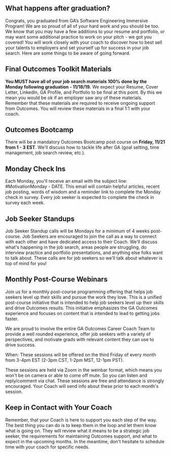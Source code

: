 ## What happens after graduation?
Congrats, you graduated from GA’s Software Engineering Immersive Program! We are so proud of all of your hard work and you should be too. We know that you may have a few additions to your resume and portfolio, or may want some additional practice to work on your pitch - we got you covered!  You will work closely with your coach to discover how to best sell your talents to employers and set yourself up for success in your job search. Here are some things to be aware of going forward. 

## Final Outcomes Toolkit Materials 
**You MUST have all of your job search materials 100% done by the Monday following graduation - 11/18/19.** 
We expect your Resume, Cover Letter, LinkedIn, GA Profile, and Portfolio to be final at this point. By this we mean you would be ok if an employer saw any of these materials. Remember that these materials are required to receive ongoing support from Outcomes. You will review these materials in a final 1:1 with your coach. 

## Outcomes Bootcamp
There will be a mandatory Outcomes Bootcamp post course on **Friday, 11/21 from 1 - 3 EST**. We'll discuss how to tackle life after GA (goal setting, time management, job search review, etc.).

## Monday Check Ins
Each Monday, you'll receive an email with the subject line: #MotivationMonday - DATE. This email will contain helpful articles, recent job posting, words of wisdom and a reminder link to complete the Monday check in survey. Every job seeker is expected to complete the check in survey each week.

## Job Seeker Standups
Job Seeker Standup calls will be Mondays for a minimum of 4 weeks post-course. Job Seekers are encouraged to join the call as a way to connect with each other and have dedicated access to their Coach. We'll discuss what's happening in the job search, areas people are struggling, do interview practice and portfolio presentations, and anything else folks want to talk about. These calls are for job seekers so we'll talk about whatever is top of mind for you! 

## Monthly Post-Course Webinars
Join us for a monthly post-course programming offering that helps job seekers level up their skills and pursue the work they love. This is a unified post-course initiative that is intended to help job seekers level up their skills and drive Outcomes results. This initiative emphasizes the GA Outcomes experience and focuses on content that is intended to lead to getting jobs faster.

We are proud to involve the entire GA Outcomes Career Coach Team to provide a well rounded experience, offer job seekers with a variety of perspectives, and motivate grads with relevant content they can use to drive success.

When: These sessions will be offered on the third Friday of every month from 3-4pm EST (2-3pm CST, 1-2pm MST, 12-1pm PST).

These sessions are held via Zoom in the weinbar format, which means you won't be on camera or able to come off mute. So you can listen and reply/comment via chat. These sessions are free and attendance is strongly encouraged. Your Coach will send info about these prior to each month's session.

## Keep in Contact with Your Coach
Remember, that your Coach is here to support you each step of the way.  The best thing you can do is to keep them in the loop and let them know what is going on. They will review what it means to be a strategic job seeker, the requirements for maintaining Outcomes support, and what to expect in the upcoming months. In the meantime, don't hesitate to schedule time with your coach for specific needs. 
